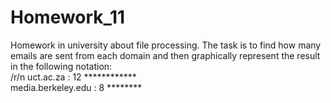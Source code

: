 # Homework_11
Homework in university about file processing. The task is to find how many emails are sent from each domain and then graphically represent the result in the following notation: </br>
/r/n         uct.ac.za :  12  ************</br>
media.berkeley.edu :  8   ********
